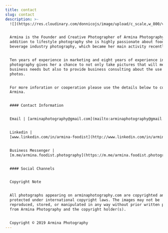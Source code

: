 ```yaml
---
title: contact
slug: contact
description: >-
  ![](https://res.cloudinary.com/donnicojs/image/upload/c_scale,w_800/v1573303134/food/AF_000005-1_Edited_vbz0ws.jpg)


  Armina is the Founder and Creative Photographer of Armina Photography. In
  addition to lifestyle photography she is highly passionate about food and
  beverage industry photography, which became her main activity recently.


  Ten years of experience in marketing and eight years of experience in
  photography gives her a chance to not only take pictures that will meet
  business needs but also to provide business consulting about the use of those
  photos.


  For more inforation or cooperation please use the details below to contact
  Armina.


  #### Contact Information


  Email | [arminaphotography@gmail.com](mailto:arminaphotography@gmail.com)


  Linkedin |
  [www.linkedin.com/in/armina-foodist](http://www.linkedin.com/in/armina-foodist)


  Business Messenger |
  [m.me/armina.foodist.photography](https://m.me/armina.foodist.photography?fbclid=IwAR1OAWbZtXRp_fK2J6pFc2Y-j1KBiGRWLbJF7f35BqZ5yQT3_Z-8DVX22Zs)


  #### Social Channels


  Copyright Note


  All photographs appearing on arminaphotography.com are copyrighted and
  protected under international copyright laws. The images may not be
  reproduced, stored, or manipulated in any way without prior written permission
  from Armina Photography and the copyright holder(s).


  Copyright © 2019 Armina Photography
---
```


